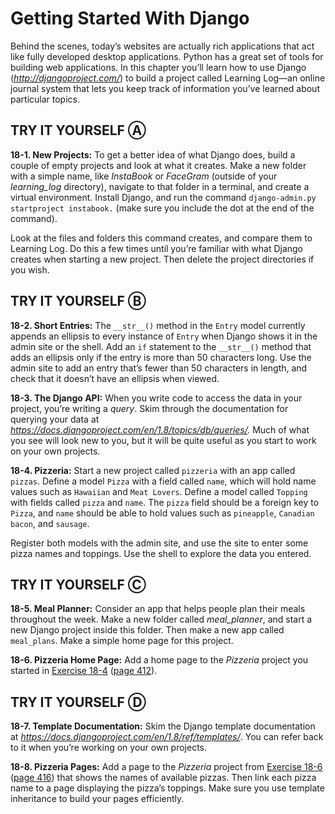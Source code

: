 # Getting Started With Django

Behind the scenes, today’s websites are actually rich applications that
act like fully developed desktop applications. Python has a great set of
tools for building web applications. In this chapter you’ll learn how to
use Django (*<http://djangoproject.com/>*) to build a project called
Learning Log—an online journal system that lets you keep track of
information you’ve learned about particular topics.

## TRY IT YOURSELF Ⓐ

<span id="ch18exe1"></span>**18-1. New Projects:** To get a better idea
of what Django does, build a couple of empty projects and look at what
it creates. Make a new folder with a simple name, like *InstaBook* or
*FaceGram* (outside of your *learning_log* directory), navigate to that
folder in a terminal, and create a virtual environment. Install Django,
and run the command `django-admin.py startproject instabook.` (make sure
you include the dot at the end of the command).

Look at the files and folders this command creates, and compare them to
Learning Log. Do this a few times until you&rsquo;re familiar with what Django
creates when starting a new project. Then delete the project directories
if you wish.



<span id="page_412"></span>
## TRY IT YOURSELF Ⓑ

<span id="ch18exe2"></span>**18-2. Short Entries:** The `__str__()`
method in the `Entry` model currently appends an ellipsis to every
instance of `Entry` when Django shows it in the admin site or the shell.
Add an `if` statement to the `__str__()` method that adds an ellipsis
only if the entry is more than 50 characters long. Use the admin site to
add an entry that&rsquo;s fewer than 50 characters in length, and check that
it doesn&rsquo;t have an ellipsis when viewed.

<span id="ch18exe3"></span>**18-3. The Django API:** When you write code
to access the data in your project, you&rsquo;re writing a *query*. Skim
through the documentation for querying your data at
*<https://docs.djangoproject.com/en/1.8/topics/db/queries/>.* Much of
what you see will look new to you, but it will be quite useful as you
start to work on your own projects.

<span id="ch18exe4"></span>**18-4. Pizzeria:** Start a new project
called `pizzeria` with an app called `pizzas`. Define a model `Pizza`
with a field called `name`, which will hold name values such as
`Hawaiian` and `Meat Lovers`. Define a model called `Topping` with
fields called `pizza` and `name`. The `pizza` field should be a foreign
key to `Pizza`, and `name` should be able to hold values such as
`pineapple`, `Canadian bacon`, and `sausage`.

Register both models with the admin site, and use the site to enter some
pizza names and toppings. Use the shell to explore the data you entered.

## TRY IT YOURSELF Ⓒ

<span id="ch18exe5"></span>**18-5. Meal Planner:** Consider an app that
helps people plan their meals throughout the week. Make a new folder
called *meal_planner*, and start a new Django project inside this
folder. Then make a new app called `meal_plans`. Make a simple home page
for this project.

<span id="ch18exe6"></span>**18-6. Pizzeria Home Page:** Add a home page
to the *Pizzeria* project you started in [Exercise
18-4](../../../pcc_2e/tree/master/chapter_18/README.md#ch18exe4) ([page 412](../../../pcc_2e/tree/master/chapter_18/README.md#page_412)).

## TRY IT YOURSELF Ⓓ

<span id="ch18exe7"></span>**18-7. Template Documentation:** Skim the
Django template documentation at
*<https://docs.djangoproject.com/en/1.8/ref/templates/>*. You can refer
back to it when you&rsquo;re working on your own projects.

<span id="ch18exe8"></span>**18-8. Pizzeria Pages:** Add a page to the
*Pizzeria* project from [Exercise 18-6](#ch18exe6) ([page
416](#page_416)) that shows the names of available pizzas. Then
link each pizza name to a page displaying the pizza&rsquo;s toppings. Make
sure you use template inheritance to build your pages efficiently.

